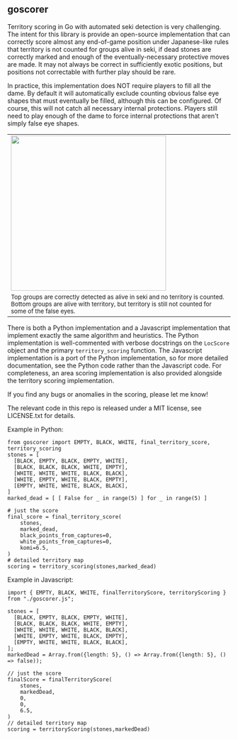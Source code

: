 ## goscorer
Territory scoring in Go with automated seki detection is very challenging. The intent for this library is provide an open-source implementation that can correctly score almost any end-of-game position under Japanese-like rules that territory is not counted for groups alive in seki, if dead stones are correctly marked and enough of the eventually-necessary protective moves are made. It may not always be correct in sufficiently exotic positions, but positions not correctable with further play should be rare.

In practice, this implementation does NOT require players to fill all the dame. By default it will automatically exclude counting obvious false eye shapes that must eventually be filled, although this can be configured. Of course, this will not catch all necessary internal protections. Players still need to play enough of the dame to force internal protections that aren't simply false eye shapes.

<table class="image">
<tr><td><img src="https://raw.githubusercontent.com/lightvector/goscorer/master/images/example.png" height="350"/></td></tr>
<tr><td><sub>Top groups are correctly detected as alive in seki and no territory is counted. Bottom groups are alive with territory, but territory is still not counted for some of the false eyes.</sub></tr></td>
</table>

There is both a Python implementation and a Javascript implementation that implement exactly the same algorithm and heuristics. The Python implementation is well-commented with verbose docstrings on the `LocScore` object and the primary `territory_scoring` function. The Javascript implementation is a port of the Python implementation, so for more detailed documentation, see the Python code rather than the Javascript code. For completeness, an area scoring implementation is also provided alongside the territory scoring implementation.

If you find any bugs or anomalies in the scoring, please let me know!

The relevant code in this repo is released under a MIT license, see LICENSE.txt for details.

Example in Python:
```
from goscorer import EMPTY, BLACK, WHITE, final_territory_score, territory_scoring
stones = [
  [BLACK, EMPTY, BLACK, EMPTY, WHITE],
  [BLACK, BLACK, BLACK, WHITE, EMPTY],
  [WHITE, WHITE, WHITE, BLACK, BLACK],
  [WHITE, EMPTY, WHITE, BLACK, EMPTY],
  [EMPTY, WHITE, WHITE, BLACK, BLACK],
]
marked_dead = [ [ False for _ in range(5) ] for _ in range(5) ]

# just the score
final_score = final_territory_score(
    stones,
    marked_dead,
    black_points_from_captures=0,
    white_points_from_captures=0,
    komi=6.5,
)
# detailed territory map
scoring = territory_scoring(stones,marked_dead)
```

Example in Javascript:
```
import { EMPTY, BLACK, WHITE, finalTerritoryScore, territoryScoring } from "./goscorer.js";

stones = [
  [BLACK, EMPTY, BLACK, EMPTY, WHITE],
  [BLACK, BLACK, BLACK, WHITE, EMPTY],
  [WHITE, WHITE, WHITE, BLACK, BLACK],
  [WHITE, EMPTY, WHITE, BLACK, EMPTY],
  [EMPTY, WHITE, WHITE, BLACK, BLACK],
];
markedDead = Array.from({length: 5}, () => Array.from({length: 5}, () => false));

// just the score
finalScore = finalTerritoryScore(
    stones,
    markedDead,
    0,
    0,
    6.5,
)
// detailed territory map
scoring = territoryScoring(stones,markedDead)
```

